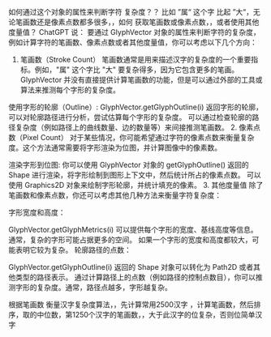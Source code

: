 


如何通过这个对象的属性来判断字符 复杂度？？ 比如    ”属“  这个字 比起 ”大“，无论笔画数还是像素点数都多很多，，如何 获取笔画数或像素点数，，或者使用其他度量值？
ChatGPT 说：
要通过 GlyphVector 对象的属性来判断字符的复杂度，例如计算字符的笔画数、像素点数或者其他度量值，你可以考虑以下几个方向：

1. 笔画数（Stroke Count）
   笔画数通常是用来描述汉字的复杂度的一个重要指标。例如，"属" 这个字比 "大" 要复杂得多，因为它包含更多的笔画。GlyphVector 并没有直接提供计算笔画数的功能，但是可以通过外部的工具或算法来推测每个字形的复杂度。

使用字形的轮廓（Outline）:
GlyphVector.getGlyphOutline(i) 返回字形的轮廓，可以对轮廓路径进行分析，尝试估算每个字形的复杂度。
可以通过检查轮廓的路径复杂度（例如路径上的曲线数量、边的数量等）来间接推测笔画数。
2. 像素点数（Pixel Count）
   对于某些情况，你可能希望通过字符的像素点数来衡量复杂度。这个方法通常需要将字形渲染为位图，并计算图像中的像素数。

渲染字形到位图:
你可以使用 GlyphVector 对象的 getGlyphOutline() 返回的 Shape 进行渲染，将字形绘制到图形上下文中，然后统计所占的像素点数。
可以使用 Graphics2D 对象来绘制字形轮廓，并统计填充的像素。
3. 其他度量值
   除了笔画数和像素点数，你还可以考虑其他几种方法来衡量字符复杂度：

字形宽度和高度：

GlyphVector.getGlyphMetrics(i) 可以提供每个字形的宽度、基线高度等信息。通常，复杂的字形可能占据更多的空间。
如果一个字形的宽度和高度都较大，可能表明它较为复杂。
轮廓路径的点数：

GlyphVector.getGlyphOutline(i) 返回的 Shape 对象可以转化为 Path2D 或者其他类型的路径表示。
通过计算路径上的点数（例如路径的控制点数目），你可以推测字形的复杂度。通常，路径点越多，字形越复杂。



根据笔画数 衡量汉字复杂度算法，，先计算常用2500汉字  ，计算笔画数，然后排序，取的中位数，第1250个汉字的笔画数，，大于此汉字的位复杂，否则位简单汉字

